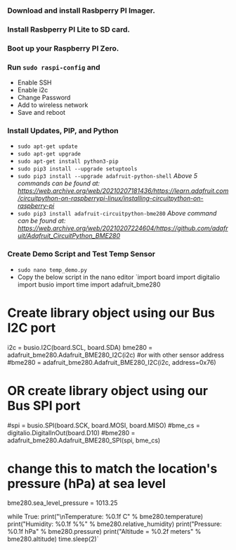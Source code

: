 ### Download and install Rasbperry PI Imager.
### Install Rasbperry PI Lite to SD card.
### Boot up your Raspberry PI Zero.
### Run `sudo raspi-config` and
- Enable SSH
- Enable i2c
- Change Password
- Add to wireless network
- Save and reboot
### Install Updates, PIP, and Python
- `sudo apt-get update`
- `sudo apt-get upgrade`
- `sudo apt-get install python3-pip` 
- `sudo pip3 install --upgrade setuptools`
- `sudo pip3 install --upgrade adafruit-python-shell`
*Above 5 commands can be found at: https://web.archive.org/web/20210207181436/https://learn.adafruit.com/circuitpython-on-raspberrypi-linux/installing-circuitpython-on-raspberry-pi*
- `sudo pip3 install adafruit-circuitpython-bme280`
*Above command can be found at: https://web.archive.org/web/20210207224604/https://github.com/adafruit/Adafruit_CircuitPython_BME280*
### Create Demo Script and Test Temp Sensor
- `sudo nano temp_demo.py`
- Copy the below script in the nano editor
`import board
import digitalio
import busio
import time
import adafruit_bme280

# Create library object using our Bus I2C port
i2c = busio.I2C(board.SCL, board.SDA)
bme280 = adafruit_bme280.Adafruit_BME280_I2C(i2c)
#or with other sensor address
#bme280 = adafruit_bme280.Adafruit_BME280_I2C(i2c, address=0x76)

# OR create library object using our Bus SPI port
#spi = busio.SPI(board.SCK, board.MOSI, board.MISO)
#bme_cs = digitalio.DigitalInOut(board.D10)
#bme280 = adafruit_bme280.Adafruit_BME280_SPI(spi, bme_cs)

# change this to match the location's pressure (hPa) at sea level
bme280.sea_level_pressure = 1013.25

while True:
    print("\nTemperature: %0.1f C" % bme280.temperature)
    print("Humidity: %0.1f %%" % bme280.relative_humidity)
    print("Pressure: %0.1f hPa" % bme280.pressure)
    print("Altitude = %0.2f meters" % bme280.altitude)
    time.sleep(2)`
